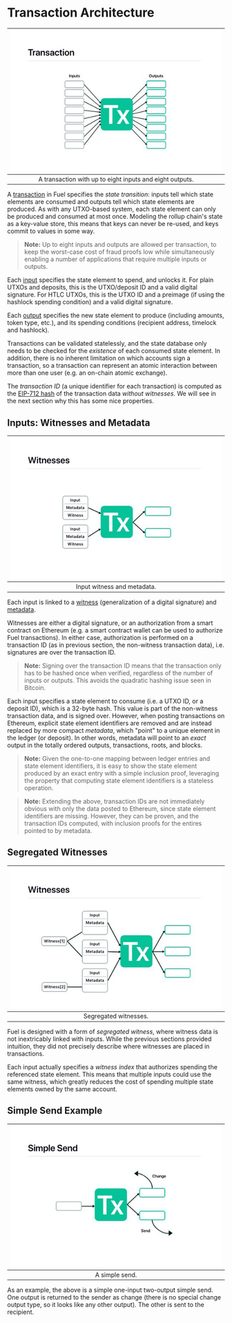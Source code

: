 Transaction Architecture
===

|        ![Transaction](/assets/images/fig_tx.jpg)         |
| :------------------------------------------------------: |
| A transaction with up to eight inputs and eight outputs. |

A [transaction](../1.%20Data%20Structures/Transactions.md) in Fuel specifies the _state transition_: inputs tell which state elements are consumed and outputs tell which state elements are produced. As with any UTXO-based system, each state element can only be produced and consumed at most once. Modeling the rollup chain's state as a key-value store, this means that keys can never be re-used, and keys commit to values in some way.

> **Note:** Up to eight inputs and outputs are allowed per transaction, to keep the worst-case cost of fraud proofs low while simultaneously enabling a number of applications that require multiple inputs or outputs.

Each [input](../1.%20Data%20Structures/Inputs.md) specifies the state element to spend, and unlocks it. For plain UTXOs and deposits, this is the UTXO/deposit ID and a valid digital signature. For HTLC UTXOs, this is the UTXO ID and a preimage (if using the hashlock spending condition) and a valid digital signature.

Each [output](../1.%20Data%20Structures/Outputs.md) specifies the new state element to produce (including amounts, token type, etc.), and its spending conditions (recipient address, timelock and hashlock).

Transactions can be validated statelessly, and the state database only needs to be checked for the _existence_ of each consumed state element. In addition, there is no inherent limitation on which accounts sign a transaction, so a transaction can represent an atomic interaction between more than one user (e.g. an on-chain atomic exchange).

The _transaction ID_ (a unique identifier for each transaction) is computed as the [EIP-712 hash](./5.%20Serialization.md) of the transaction data _without witnesses_. We will see in the next section why this has some nice properties.

Inputs: Witnesses and Metadata
---

| ![Witness and metadata](/assets/images/fig_witnesses.jpg) |
| :-------------------------------------------------------: |
|                Input witness and metadata.                |

Each input is linked to a [witness](../1.%20Data%20Structures/Witness.md) (generalization of a digital signature) and [metadata](../1.%20Data%20Structures/Metadata.md).

Witnesses are either a digital signature, or an authorization from a smart contract on Ethereum (e.g. a smart contract wallet can be used to authorize Fuel transactions). In either case, authorization is performed on a transaction ID (as in previous section, the non-witness transaction data), i.e. signatures are over the transaction ID.

> **Note:** Signing over the transaction ID means that the transaction only has to be hashed once when verified, regardless of the number of inputs or outputs. This avoids the quadratic hashing issue seen in Bitcoin.

Each input specifies a state element to consume (i.e. a UTXO ID, or a deposit ID), which is a 32-byte hash. This value is part of the non-witness transaction data, and is signed over. However, when posting transactions on Ethereum, explicit state element identifiers are removed and are instead replaced by more compact _metadata_, which "point" to a unique element in the ledger (or deposit). In other words, metadata will point to an _exact_ output in the totally ordered outputs, transactions, roots, and blocks.

> **Note:** Given the one-to-one mapping between ledger entries and state element identifiers, it is easy to show the state element produced by an exact entry with a simple inclusion proof, leveraging the property that computing state element identifiers is a stateless operation.

> **Note:** Extending the above, transaction IDs are not immediately obvious with only the data posted to Ethereum, since state element identifiers are missing. However, they can be proven, and the transaction IDs computed, with inclusion proofs for the entires pointed to by metadata.

Segregated Witnesses
---

| ![Segregated witnesses](/assets/images/fig_segwit.jpg) |
| :----------------------------------------------------: |
|                 Segregated witnesses.                  |

Fuel is designed with a form of _segregated witness_, where witness data is not inextricably linked with inputs. While the previous sections provided intuition, they did not precisely describe where witnesses are placed in transactions.

Each input actually specifies a _witness index_ that authorizes spending the referenced state element. This means that multiple inputs could use the same witness, which greatly reduces the cost of spending multiple state elements owned by the same account.

Simple Send Example
---

| ![Simple send](/assets/images/fig_send.jpg) |
| :-----------------------------------------: |
|               A simple send.                |

As an example, the above is a simple one-input two-output simple send. One output is returned to the sender as change (there is no special change output type, so it looks like any other output). The other is sent to the recipient.
